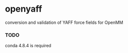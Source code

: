 # openyaff
conversion and validation of YAFF force fields for OpenMM


### TODO
conda 4.8.4 is required
